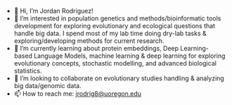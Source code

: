 - 👋 Hi, I’m Jordan Rodriguez!
- 👀 I’m interested in population genetics and methods/bioinformatic tools development for exploring evolutionary and ecological questions that handle big data. I spend most of my lab time doing dry-lab tasks & exploring/developing methods for current research.
- 🌱 I’m currently learning about protein embeddings, Deep Learning-based Language Models, machine learning & deep learning for exploring evolutionary concepts, stochastic modelling, and advanced biological statistics. 
- 💞️ I’m looking to collaborate on evolutionary studies handling & analyzing big data/genomic data.
- 📫 How to reach me: jrodrig8@uoregon.edu 


<!---
Jrodriguez216/Jrodriguez216 is a ✨ special ✨ repository because its `README.md` (this file) appears on your GitHub profile.
You can click the Preview link to take a look at your changes.
--->
